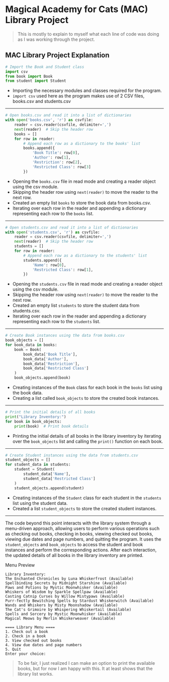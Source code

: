 # Magical Academy for Cats (MAC) Library Project

> This is mostly to explain to myself what each line of code was doing as I was working through the project.

## MAC Library Project Explanation

```python
# Import the Book and Student class
import csv
from book import Book
from student import Student
```

- Importing the necessary modules and classes required for the program.
- `import csv` used here as the program makes use of 2 CSV files, books.csv and students.csv

---

```python
# Open books.csv and read it into a list of dictionaries
with open('books.csv', 'r') as csvfile:
    reader = csv.reader(csvfile, delimiter=',')
    next(reader)  # Skip the header row
    books = []
    for row in reader:
        # Append each row as a dictionary to the books' list
        books.append({
            'Book Title': row[0],
            'Author': row[1],
            'Restriction': row[2],
            'Restricted Class': row[3]
        })
```

- Opening the `books.csv` file in read mode and creating a reader object using the csv module.
- Skipping the header row using `next(reader)` to move the reader to the next row.
- Created an empty list `books` to store the book data from books.csv.
- Iterating over each row in the reader and appending a dictionary representing each row to the `books` list.

---

```python
# Open students.csv and read it into a list of dictionaries
with open('students.csv', 'r') as csvfile:
    reader = csv.reader(csvfile, delimiter=',')
    next(reader)  # Skip the header row
    students = []
    for row in reader:
        # Append each row as a dictionary to the students' list
        students.append({
            'Name': row[0],
            'Restricted Class': row[1],
        })
```

- Opening the `students.csv` file in read mode and creating a reader object using the csv module.
- Skipping the header row using `next(reader)` to move the reader to the next row.
- Created an empty list `students` to store the student data from students.csv.
- Iterating over each row in the reader and appending a dictionary representing each row to the `students` list.

---

```python
# Create Book instances using the data from books.csv
book_objects = []
for book_data in books:
    book = Book(
        book_data['Book Title'],
        book_data['Author'],
        book_data['Restriction'],
        book_data['Restricted Class']
    )
    book_objects.append(book)
```

- Creating instances of the `Book` class for each book in the `books` list using the book data.
- Creating a list called `book_objects` to store the created book instances.

---

```python
# Print the initial details of all books
print("Library Inventory:")
for book in book_objects:
    print(book)  # Print book details
```

- Printing the initial details of all books in the library inventory by iterating over the `book_objects` list and calling the `print()` function on each book.

---

```python
# Create Student instances using the data from students.csv
student_objects = []
for student_data in students:
    student = Student(
        student_data['Name'],
        student_data['Restricted Class']
    )
    student_objects.append(student)
```

- Creating instances of the `Student` class for each student in the `students` list using the student data.
- Created a list `student_objects` to store the created student instances.

---

The code beyond this point interacts with the library system through a menu-driven approach, allowing users to perform various operations such as checking out books, checking in books, viewing checked out books, viewing due dates and page numbers, and quitting the program. It uses the `student_objects` and `book_objects` to access the student and book instances and perform the corresponding actions. After each interaction, the updated details of all books in the library inventory are printed.

Menu Preview

```
Library Inventory:
The Enchanted Chronicles by Luna Whiskerfrost (Available)
Spellbinding Secrets by Midnight Starshine (Available)
Paws and Potions by Mystic Moonwhisker (Available)
Whiskers of Wisdom by Sparkle Spellpaw (Available)
Casting Catnip Curses by Willow Mistypaws (Available)
Purr-fectly Bewitching Spells by Stardust Whiskerwitch (Available)
Wands and Whiskers by Misty Moonshadow (Available)
The Cat's Grimoire by Whispering Whiskertail (Available)
Spells and Sorcery by Mystic Moonwhisker (Available)
Magical Meows by Merlin Whiskerweaver (Available)

==== Library Menu ====
1. Check out a book
2. Check in a book
3. View checked out books
4. View due dates and page numbers
5. Quit
Enter your choice:
```

> To be fair, I just realized I can make an option to print the available books, but for now I am happy with this. It at least shows that the library list works.